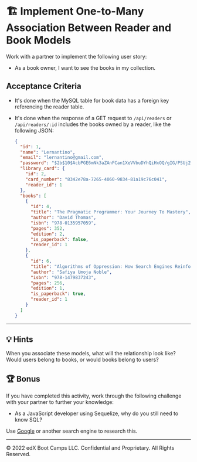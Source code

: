 # 🏗️ Implement One-to-Many Association Between Reader and Book Models

Work with a partner to implement the following user story:

* As a book owner, I want to see the books in my collection.

## Acceptance Criteria

* It's done when the MySQL table for book data has a foreign key referencing the reader table.

* It's done when the response of a GET request to `/api/readers` or `/api/readers/:id` includes the books owned by a reader, like the following JSON:

  ```json
  {
    "id": 1,
    "name": "Lernantino",
    "email": "lernantino@gmail.com",
    "password": "$2b$10$AcbPGE6mNk3aZAnFCan1XeVVbuDYhQiHxOQ/gIG/PSUj2WoOR2pGC",
    "library_card": {
      "id": 2,
      "card_number": "8342e78a-7265-4060-9834-81a19c76c041",
      "reader_id": 1
    },
    "books": [
      {
        "id": 4,
        "title": "The Pragmatic Programmer: Your Journey To Mastery",
        "author": "David Thomas",
        "isbn": "978-0135957059",
        "pages": 352,
        "edition": 2,
        "is_paperback": false,
        "reader_id": 1
      },
      {
        "id": 6,
        "title": "Algorithms of Oppression: How Search Engines Reinforce Racism",
        "author": "Safiya Umoja Noble",
        "isbn": "978-1479837243",
        "pages": 256,
        "edition": 1,
        "is_paperback": true,
        "reader_id": 1
      }
    ]
  }
  ```

---

## 💡 Hints

When you associate these models, what will the relationship look like? Would users belong to books, or would books belong to users? 

## 🏆 Bonus

If you have completed this activity, work through the following challenge with your partner to further your knowledge:

* As a JavaScript developer using Sequelize, why do you still need to know SQL?

Use [Google](https://www.google.com) or another search engine to research this.

---
© 2022 edX Boot Camps LLC. Confidential and Proprietary. All Rights Reserved.
